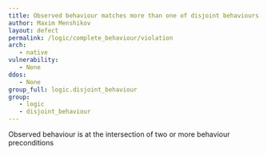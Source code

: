 ```yaml
---
title: Observed behaviour matches more than one of disjoint behaviours
author: Maxim Menshikov
layout: defect
permalink: /logic/complete_behaviour/violation
arch:
   - native
vulnerability:
   - None
ddos:
   - None
group_full: logic.disjoint_behaviour
group:
   - logic
   - disjoint_behaviour
---
```


Observed behaviour is at the intersection of two or more behaviour preconditions